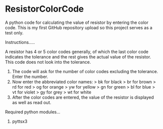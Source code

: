 # ResistorColorCode
A python code for calculating the value of resistor by entering the color code. This is my first GitHub repository upload so this project serves as a test only. 


Instructions.....

A resistor has 4 or 5 color codes generally, of which the last color code indicates the tolerance and the rest gives the actual value of the resistor. This code does not look into the tolerance. 
1. The code will ask for the number of color codes excluding the tolerance. Enter the number.
2. Now enter the abbreviated color names: 
         > bk for black
         > br for brown
         > rd for red
         > og for orange
         > yw for yellow
         > gn for green
         > bl for blue
         > vt for violet
         > gy for grey
         > wt for white
3. After the color codes are entered, the value of the resistor is displayed as well as read out.

Required python modules...
1. pyttsx3

